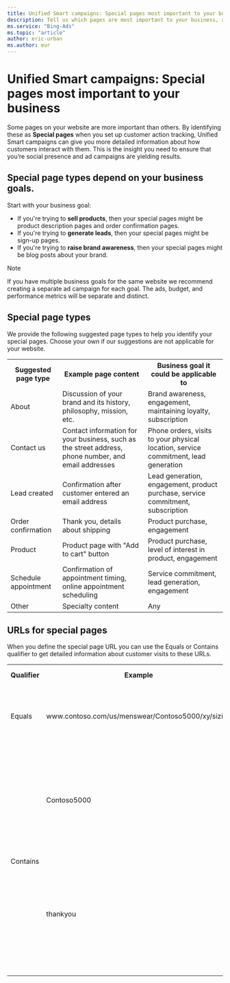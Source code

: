 ```yaml
---
title: Unified Smart campaigns: Special pages most important to your business
description: Tell us which pages are most important to your business, and we can give you specific data on customer actions on those pages.
ms.service: "Bing-Ads"
ms.topic: "article"
author: eric-urban
ms.author: eur
---
```


# Unified Smart campaigns: Special pages most important to your business

Some pages on your website are more important than others. By identifying these as **Special pages** when you set up customer action tracking, Unified Smart campaigns can give you more detailed information about how customers interact with them. This is the insight you need to ensure that you’re social presence and ad campaigns are yielding results.

## Special page types depend on your business goals.

Start with your business goal:

- If you're trying to **sell products**, then your special pages might be product description pages and order confirmation pages.
- If you're trying to **generate leads**, then your special pages might be sign-up pages.
- If you're trying to **raise brand awareness**, then your special pages might be blog posts about your brand.

> [!NOTE]
> If you have multiple business goals for the same website we recommend creating a separate ad campaign for each goal. The ads, budget, and performance metrics will be separate and distinct.

## Special page types

We provide the following suggested page types to help you identify your special pages. Choose your own if our suggestions are not applicable for your website.

<table>
  <tr>
    <th scope="col">Suggested page type</th>
    <th scope="col">Example page content</th>
    <th scope="col">Business goal it could be applicable to</th>
  </tr>
  <tr>
    <td>About</td>
    <td>Discussion of your brand and its history, philosophy, mission, etc.</td>
    <td>Brand awareness, engagement, maintaining loyalty, subscription</td>
  </tr>
  <tr>
    <td>Contact us</td>
    <td>Contact information for your business, such as the street address, phone number, and email addresses</td>
    <td>Phone orders, visits to your physical location, service commitment, lead generation</td>
  </tr>
  <tr>
    <td>Lead created</td>
    <td>Confirmation after customer entered an email address</td>
    <td>Lead generation, engagement, product purchase, service commitment, subscription</td>
  </tr>
  <tr>
    <td>Order confirmation</td>
    <td>Thank you, details about shipping</td>
    <td>Product purchase, engagement</td>
  </tr>
  <tr>
    <td>Product</td>
    <td>Product page with "Add to cart" button</td>
    <td>Product purchase, level of interest in product, engagement</td>
  </tr>
  <tr>
    <td>Schedule appointment</td>
    <td>Confirmation of appointment timing, online appointment scheduling</td>
    <td>Service commitment, lead generation, engagement</td>
  </tr>
  <tr>
    <td>Other</td>
    <td>Specialty content</td>
    <td>Any</td>
  </tr>
</table>

## URLs for special pages

When you define the special page URL you can use the Equals or Contains qualifier to get detailed information about customer visits to these URLs.

<table>
  <tr>
    <th scope="col">Qualifier</th>
    <th scope="col">Example</th>
    <th scope="col">Why you might use it</th>
  </tr>
  <tr>
    <td>Equals</td>
    <td>www.contoso.com/us/menswear/Contoso5000/xy/sizing</td>
    <td>You want details about customer visits to one specific page.</td>
  </tr>
  <tr>
    <td rowspan="2" style="vertical-align:middle">Contains</td>
    <td>Contoso5000</td>
    <td>You want details about customer visits to any URL with your domain that contains this specific brand in the URL.</td>
  </tr>
  <tr>
    <td>thankyou</td>
    <td>You want details about customer visits to every product confirmation page on your website that contains this phrase in its URL.</td>
  </tr>
</table>


